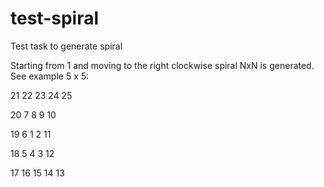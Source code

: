 # test-spiral
Test task to generate spiral 


Starting from 1 and moving to the right clockwise spiral NxN is generated. See example 5 x 5:

 21  22  23  24  25 
 
 20   7   8   9  10 
 
 19   6   1   2  11 
 
 18   5   4   3  12 
 
 17  16  15  14  13
